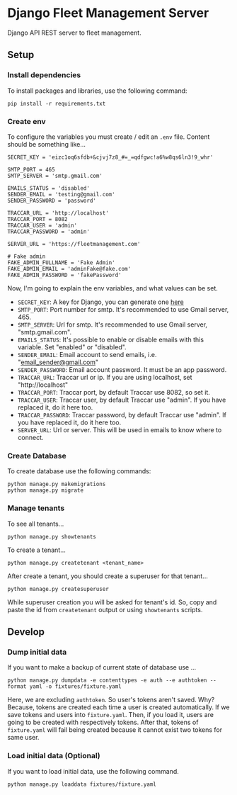 # Django Fleet Management Server

Django API REST server to fleet management.

## Setup
### Install dependencies
To install packages and libraries, use the following command:
```shell
pip install -r requirements.txt
```

### Create env

To configure the variables you must create / edit an `.env` file. Content should be something like...
```shell
SECRET_KEY = 'eizc1oq6sfdb+&cjvj7z8_#=_=qdfgwc!a6%w8qs6ln3!9_whr'

SMTP_PORT = 465
SMTP_SERVER = 'smtp.gmail.com'

EMAILS_STATUS = 'disabled'
SENDER_EMAIL = 'testing@gmail.com'
SENDER_PASSWORD = 'password'

TRACCAR_URL = 'http://localhost'
TRACCAR_PORT = 8082
TRACCAR_USER = 'admin'
TRACCAR_PASSWORD = 'admin'

SERVER_URL = 'https://fleetmanagement.com'

# Fake admin
FAKE_ADMIN_FULLNAME = 'Fake Admin'
FAKE_ADMIN_EMAIL = 'adminFake@fake.com'
FAKE_ADMIN_PASSWORD = 'fakePassword'
```

Now, I'm going to explain the env variables, and what values can be set.

* `SECRET_KEY`: A key for Django, you can generate one [here](https://djecrety.ir/)
* `SMTP_PORT`: Port number for smtp. It's recommended to use Gmail server, 465.
* `SMTP_SERVER`: Url for smtp. It's recommended to use Gmail server, "smtp.gmail.com".
* `EMAILS_STATUS`: It's possible to enable or disable emails with this variable. Set "enabled" or "disabled".
* `SENDER_EMAIL`: Email account to send emails, i.e. "email_sender@gmail.com"
* `SENDER_PASSWORD`: Email account password. It must be an app password.
* `TRACCAR_URL`: Traccar url or ip. If you are using localhost, set "http://localhost"
* `TRACCAR_PORT`: Traccar port, by default Traccar use 8082, so set it.
* `TRACCAR_USER`: Traccar user, by default Traccar use "admin". If you have replaced it, do it here too.
* `TRACCAR_PASSWORD`: Traccar password, by default Traccar use "admin". If you have replaced it, do it here too.
* `SERVER_URL`: Url or server. This will be used in emails to know where to connect.

### Create Database

To create database use the following commands:

```shell
python manage.py makemigrations
python manage.py migrate
```

### Manage tenants

To see all tenants...

````shell
python manage.py showtenants
````

To create a tenant...

````shell
python manage.py createtenant <tenant_name>
````

After create a tenant, you should create a superuser for that tenant...

````shell
python manage.py createsuperuser
````

While superuser creation you will be asked for tenant's id. So, copy and paste the id from `createtenant` output or
using `showtenants` scripts.

## Develop

### Dump initial data

If you want to make a backup of current state of database use ...

```shell
python manage.py dumpdata -e contenttypes -e auth --e authtoken --format yaml -o fixtures/fixture.yaml
```

Here, we are excluding `authtoken`. So user's tokens aren't saved. Why? Because, tokens are created each time 
a user is created automatically. If we save tokens and users into `fixture.yaml`. Then, if you load it, users 
are going to be created with respectively tokens. After that, tokens of `fixture.yaml` will fail being created 
because it cannot exist two tokens for same user.

### Load initial data (Optional)

If you want to load initial data, use the following command.

```shell
python manage.py loaddata fixtures/fixture.yaml
```
